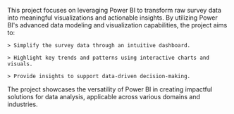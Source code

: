 This project focuses on leveraging Power BI to transform raw survey data into meaningful visualizations and actionable insights. By utilizing Power BI's advanced data modeling and visualization capabilities, the project aims to:

    > Simplify the survey data through an intuitive dashboard.
    
    > Highlight key trends and patterns using interactive charts and visuals.
    
    > Provide insights to support data-driven decision-making.

The project showcases the versatility of Power BI in creating impactful solutions for data analysis, applicable across various domains and industries.
